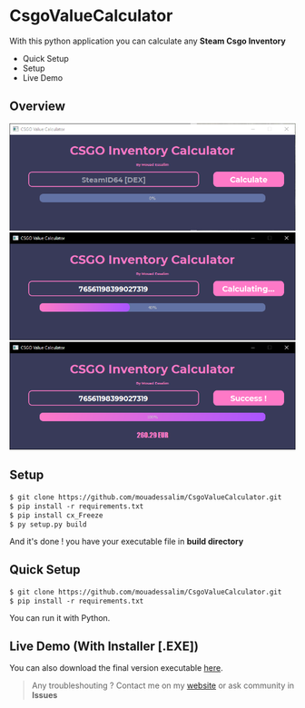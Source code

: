 # CsgoValueCalculator
With this python application you can calculate any **Steam Csgo Inventory** 
- Quick Setup
- Setup
- Live Demo
## Overview
![image1](https://github.com/mouadessalim/CsgoValueCalculator/blob/main/img_gui_1.png?raw=true)
![image2](https://github.com/mouadessalim/CsgoValueCalculator/blob/main/img_gui_2.png?raw=true)
![image3](https://github.com/mouadessalim/CsgoValueCalculator/blob/main/img_gui_3.png?raw=true)
## Setup
```
$ git clone https://github.com/mouadessalim/CsgoValueCalculator.git
$ pip install -r requirements.txt
$ pip install cx_Freeze
$ py setup.py build
```
And it's done ! you have your executable file in **build directory**
## Quick Setup 
```
$ git clone https://github.com/mouadessalim/CsgoValueCalculator.git
$ pip install -r requirements.txt 
```
You can run it with Python.
## Live Demo (With Installer [.EXE])
You can also download the final version executable [here](https://mouadessalim.xyz/upload-project/CSGO-Calculator/CsgoValueCalculator.exe).
> Any troubleshouting ? Contact me on my [website](https://mouadessalim.xyz/#contact) or ask community in **Issues**
